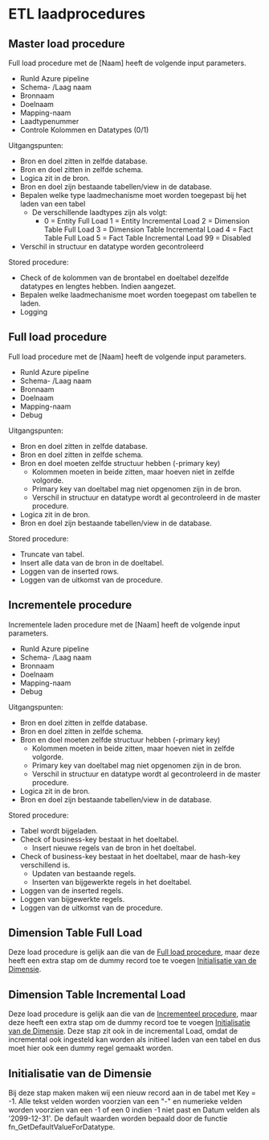 # ETL laadprocedures

## Master load procedure

Full load procedure met de [Naam] heeft de volgende input parameters.

* RunId Azure pipeline
* Schema- /Laag naam
* Bronnaam
* Doelnaam
* Mapping-naam
* Laadtypenummer
* Controle Kolommen en Datatypes (0/1)

Uitgangspunten:

* Bron en doel zitten in zelfde database.
* Bron en doel zitten in zelfde schema.
* Logica zit in de bron.
* Bron en doel zijn bestaande tabellen/view in de database.
* Bepalen welke type laadmechanisme moet worden toegepast bij het laden van een tabel
  * De verschillende laadtypes zijn als volgt:
    * 0 = Entity Full Load
      1 = Entity Incremental Load
      2 = Dimension Table Full Load
      3 = Dimension Table Incremental Load
      4 = Fact Table Full Load
      5 = Fact Table Incremental Load
      99 = Disabled
* Verschil in structuur en datatype worden gecontroleerd

Stored procedure:

* Check of de kolommen van de brontabel en doeltabel dezelfde datatypes en lengtes hebben. Indien aangezet.
* Bepalen welke laadmechanisme moet worden toegepast om tabellen te laden.
* Logging

## Full load procedure

Full load procedure met de [Naam] heeft de volgende input parameters.

* RunId Azure pipeline
* Schema- /Laag naam
* Bronnaam
* Doelnaam
* Mapping-naam
* Debug

Uitgangspunten:

* Bron en doel zitten in zelfde database.
* Bron en doel zitten in zelfde schema.
* Bron en doel moeten zelfde structuur hebben (-primary key)
  * Kolommen moeten in beide zitten, maar hoeven niet in zelfde volgorde.
  * Primary key van doeltabel mag niet opgenomen zijn in de bron.
  * Verschil in structuur en datatype wordt al gecontroleerd in de master procedure.
* Logica zit in de bron.
* Bron en doel zijn bestaande tabellen/view in de database.

Stored procedure:

* Truncate van tabel.
* Insert alle data van de bron in de doeltabel.
* Loggen van de inserted rows.
* Loggen van de uitkomst van de procedure.

## Incrementele procedure

Incrementele laden procedure met de [Naam] heeft de volgende input parameters.

* RunId Azure pipeline
* Schema- /Laag naam
* Bronnaam
* Doelnaam
* Mapping-naam
* Debug

Uitgangspunten:

* Bron en doel zitten in zelfde database.
* Bron en doel zitten in zelfde schema.
* Bron en doel moeten zelfde structuur hebben (-primary key)
  * Kolommen moeten in beide zitten, maar hoeven niet in zelfde volgorde.
  * Primary key van doeltabel mag niet opgenomen zijn in de bron.
  * Verschil in structuur en datatype wordt al gecontroleerd in de master procedure.
* Logica zit in de bron.
* Bron en doel zijn bestaande tabellen/view in de database.

Stored procedure:

* Tabel wordt bijgeladen.
* Check of business-key bestaat in het doeltabel.
  * Insert nieuwe regels van de bron in het doeltabel.
* Check of business-key bestaat in het doeltabel, maar de hash-key verschillend is.
  * Updaten van bestaande regels.
  * Inserten van bijgewerkte regels in het doeltabel.
* Loggen van de inserted regels.
* Loggen van bijgewerkte regels.
* Loggen van de uitkomst van de procedure.

## Dimension Table Full Load

Deze load procedure is gelijk aan die van de [Full load procedure](#full-load-procedure),
maar deze heeft een extra stap om de  dummy record toe te voegen [Initialisatie van de  Dimensie](#initialisatie-van-de-dimensie).

## Dimension Table Incremental Load

Deze load procedure is gelijk aan die van de [Incrementeel procedure](#incrementeel-procedure),
maar deze heeft een extra stap om de  dummy record toe te voegen [Initialisatie van de  Dimensie](#initialisatie-van-de-dimensie).
Deze stap zit ook in de incremental Load, omdat de incremental ook ingesteld kan worden als initieel laden van een tabel en dus moet hier ook een dummy regel gemaakt worden.

## Initialisatie van de  Dimensie

Bij deze stap maken maken wij een nieuw record aan in de tabel met Key = -1. Alle tekst velden worden voorzien van een "-" en numerieke velden worden voorzien van een -1 of een 0 indien -1 niet past en Datum velden als '2099-12-31'.
De default waarden worden bepaald door de functie fn_GetDefaultValueForDatatype.
